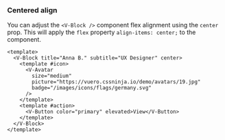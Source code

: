 ### Centered align

You can adjust the `<V-Block />` component flex alignment
using the `center` prop. This will apply the `flex` property
`align-items: center;` to the component.

<!--code-->

```vue
<template>
  <V-Block title="Anna B." subtitle="UX Designer" center>
    <template #icon>
      <V-Avatar
        size="medium"
        picture="https://vuero.cssninja.io/demo/avatars/19.jpg"
        badge="/images/icons/flags/germany.svg"
      />
    </template>
    <template #action>
      <V-Button color="primary" elevated>View</V-Button>
    </template>
  </V-Block>
</template>
```

<!--/code-->

<!--example-->

<div class="field">
  <div class="control">
    <div class="l-card">
      <V-Block title="Anna B." subtitle="UX Designer" center>
        <template #icon>
          <V-Avatar
            size="medium"
            picture="https://vuero.cssninja.io/demo/avatars/19.jpg"
            badge="/images/icons/flags/germany.svg"
          />
        </template>
        <template #action>
          <V-Button color="primary" elevated>View</V-Button>
        </template>
      </V-Block>
    </div>
  </div>
</div>

<!--/example-->
